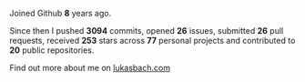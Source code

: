 Joined Github **8** years ago.

Since then I pushed **3094** commits, opened **26** issues, submitted **26** pull requests, received **253** stars across **77** personal projects and contributed to **20** public repositories.

Find out more about me on [lukasbach.com](https://lukasbach.com)
